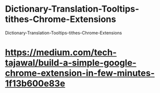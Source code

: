 # Dictionary-Translation-Tooltips-tithes-Chrome-Extensions
Dictionary-Translation-Tooltips-tithes-Chrome-Extensions
# https://medium.com/tech-tajawal/build-a-simple-google-chrome-extension-in-few-minutes-1f13b600e83e
